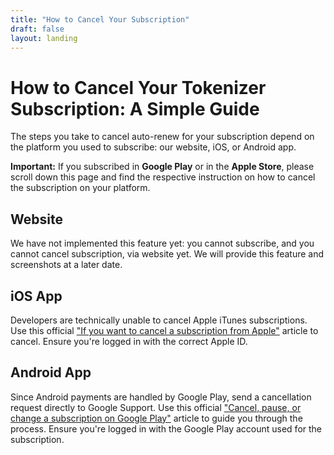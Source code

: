 ```yaml
---
title: "How to Cancel Your Subscription"
draft: false
layout: landing
---
```


# How to Cancel Your Tokenizer Subscription: A Simple Guide

The steps you take to cancel auto-renew for your subscription depend on the platform you used to subscribe: our website, iOS, or Android app.

**Important:** If you subscribed in **Google Play** or in the **Apple Store**, please scroll down this page and find the respective instruction on how to cancel the subscription on your platform.


## Website

We have not implemented this feature yet: you cannot subscribe, and you cannot cancel subscription, via website yet. We will provide this feature and screenshots at a later date.

## iOS App

Developers are technically unable to cancel Apple iTunes subscriptions. Use this official ["If you want to cancel a subscription from Apple"](https://support.apple.com/en-gb/HT202039) article to cancel. Ensure you're logged in with the correct Apple ID.

## Android App

Since Android payments are handled by Google Play, send a cancellation request directly to Google Support. Use this official ["Cancel, pause, or change a subscription on Google Play"](https://support.google.com/googleplay/answer/7018481?hl=en&co=GENIE.Platform%3DAndroid) article to guide you through the process. Ensure you're logged in with the Google Play account used for the subscription.

